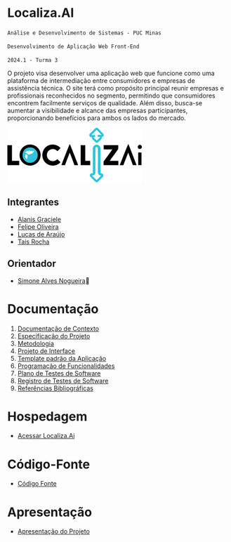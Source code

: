 # Localiza.AI

`Análise e Desenvolvimento de Sistemas - PUC Minas`

`Desenvolvimento de Aplicação Web Front-End`

`2024.1 - Turma 3`

O projeto visa desenvolver uma aplicação web que funcione como uma plataforma de intermediação entre consumidores e empresas de assistência técnica. O site terá como propósito principal reunir empresas e profissionais reconhecidos no segmento, permitindo que consumidores encontrem facilmente serviços de qualidade. Além disso, busca-se aumentar a visibilidade e alcance das empresas participantes, proporcionando benefícios para ambos os lados do mercado.

![alt text](codigo-fonte/css/Frame.png)

## Integrantes

- [Alanis Graciele](https://github.com/alanis-tavares)
- [Felipe Oliveira](https://github.com/Felipe0liveira14)
- [Lucas de Araújo](https://github.com/lucas-arl)
- [Tais Rocha](https://github.com/taisrochan)

## Orientador

- [Simone Alves Nogueira](https://github.com/sianogueira):sparkling_heart:

# Documentação

<ol>
<li><a href="documentos/01-Documentação de Contexto.md"> Documentação de Contexto</a></li>
<li><a href="documentos/02-Especificação do Projeto.md"> Especificação do Projeto</a></li>
<li><a href="documentos/03-Metodologia.md"> Metodologia</a></li>
<li><a href="documentos/04-Projeto de Interface.md"> Projeto de Interface</a></li>
<li><a href="documentos/05-Template padrão da Aplicação.md"> Template padrão da Aplicação</a></li>
<li><a href="documentos/06-Programação de Funcionalidades.md"> Programação de Funcionalidades</a></li>
<li><a href="documentos/07-Plano de Testes de Software.md"> Plano de Testes de Software</a></li>
<li><a href="documentos/08-Registro de Testes de Software.md"> Registro de Testes de Software</a></li>
<li><a href="documentos/09-Referências.md"> Referências Bibliográficas</a></li>
</ol>

# Hospedagem

* [Acessar Localiza.Ai](https://icei-puc-minas-pmv-ads.github.io/pmv-ads-2024-1-e1-proj-web-t3-localiza-ai/codigo-fonte/dashboard/index.html) 

# Código-Fonte

* <a href="codigo-fonte/README.md">Código Fonte</a>

# Apresentação

* <a href="apresentacao/README.md">Apresentação do Projeto</a>
